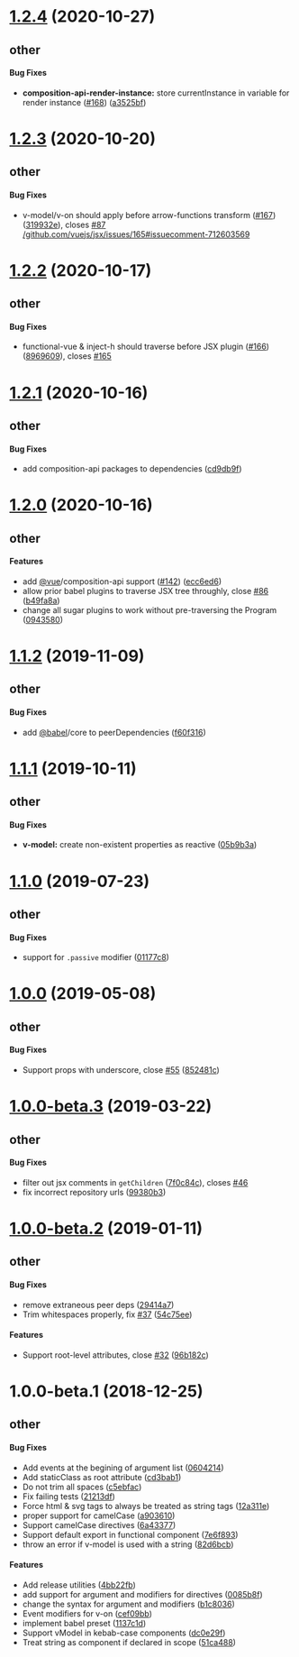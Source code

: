 # [1.2.4](https://github.com/vuejs/jsx/compare/v1.2.3...v1.2.4) (2020-10-27)

## other

#### Bug Fixes

* **composition-api-render-instance:** store currentInstance in variable for render instance ([#168](https://github.com/vuejs/jsx/issues/168)) ([a3525bf](https://github.com/vuejs/jsx/commit/a3525bf))



# [1.2.3](https://github.com/vuejs/jsx/compare/v1.2.2...v1.2.3) (2020-10-20)

## other

#### Bug Fixes

* v-model/v-on should apply before arrow-functions transform ([#167](https://github.com/vuejs/jsx/issues/167)) ([319932e](https://github.com/vuejs/jsx/commit/319932e)), closes [#87](https://github.com/vuejs/jsx/issues/87) [/github.com/vuejs/jsx/issues/165#issuecomment-712603569](https://github.com//github.com/vuejs/jsx/issues/165/issues/issuecomment-712603569)



# [1.2.2](https://github.com/vuejs/jsx/compare/v1.2.1...v1.2.2) (2020-10-17)

## other

#### Bug Fixes

* functional-vue & inject-h should traverse before JSX plugin ([#166](https://github.com/vuejs/jsx/issues/166)) ([8969609](https://github.com/vuejs/jsx/commit/8969609)), closes [#165](https://github.com/vuejs/jsx/issues/165)



# [1.2.1](https://github.com/vuejs/jsx/compare/v1.2.0...v1.2.1) (2020-10-16)

## other

#### Bug Fixes

* add composition-api packages to dependencies ([cd9db9f](https://github.com/vuejs/jsx/commit/cd9db9f))



# [1.2.0](https://github.com/vuejs/jsx/compare/v1.1.2...v1.2.0) (2020-10-16)

## other

#### Features

* add [@vue](https://github.com/vue)/composition-api support ([#142](https://github.com/vuejs/jsx/issues/142)) ([ecc6ed6](https://github.com/vuejs/jsx/commit/ecc6ed6))
* allow prior babel plugins to traverse JSX tree throughly, close [#86](https://github.com/vuejs/jsx/issues/86) ([b49fa8a](https://github.com/vuejs/jsx/commit/b49fa8a))
* change all sugar plugins to work without pre-traversing the Program ([0943580](https://github.com/vuejs/jsx/commit/0943580))



# [1.1.2](https://github.com/vuejs/jsx/compare/v1.1.1...v1.1.2) (2019-11-09)

## other

#### Bug Fixes

* add [@babel](https://github.com/babel)/core to peerDependencies ([f60f316](https://github.com/vuejs/jsx/commit/f60f316))



# [1.1.1](https://github.com/vuejs/jsx/compare/v1.1.0...v1.1.1) (2019-10-11)

## other

#### Bug Fixes

* **v-model:** create non-existent properties as reactive ([05b9b3a](https://github.com/vuejs/jsx/commit/05b9b3a))



# [1.1.0](https://github.com/vuejs/jsx/compare/v1.0.0...v1.1.0) (2019-07-23)

## other

#### Bug Fixes

* support for `.passive` modifier ([01177c8](https://github.com/vuejs/jsx/commit/01177c8))



# [1.0.0](https://github.com/vuejs/jsx/compare/v1.0.0-beta.3...v1.0.0) (2019-05-08)

## other

#### Bug Fixes

* Support props with underscore, close [#55](https://github.com/vuejs/jsx/issues/55) ([852481c](https://github.com/vuejs/jsx/commit/852481c))



# [1.0.0-beta.3](https://github.com/vuejs/jsx/compare/v1.0.0-beta.2...v1.0.0-beta.3) (2019-03-22)

## other

#### Bug Fixes

* filter out jsx comments in `getChildren` ([7f0c84c](https://github.com/vuejs/jsx/commit/7f0c84c)), closes [#46](https://github.com/vuejs/jsx/issues/46)
* fix incorrect repository urls ([99380b3](https://github.com/vuejs/jsx/commit/99380b3))



# [1.0.0-beta.2](https://github.com/vuejs/jsx/compare/v1.0.0-beta.1...v1.0.0-beta.2) (2019-01-11)

## other

#### Bug Fixes

* remove extraneous peer deps ([29414a7](https://github.com/vuejs/jsx/commit/29414a7))
* Trim whitespaces properly, fix [#37](https://github.com/vuejs/jsx/issues/37) ([54c75ee](https://github.com/vuejs/jsx/commit/54c75ee))
#### Features

* Support root-level attributes, close [#32](https://github.com/vuejs/jsx/issues/32) ([96b182c](https://github.com/vuejs/jsx/commit/96b182c))



# 1.0.0-beta.1 (2018-12-25)

## other

#### Bug Fixes

* Add events at the begining of argument list ([0604214](https://github.com/vuejs/jsx/commit/0604214))
* Add staticClass as root attribute ([cd3bab1](https://github.com/vuejs/jsx/commit/cd3bab1))
* Do not trim all spaces ([c5ebfac](https://github.com/vuejs/jsx/commit/c5ebfac))
* Fix failing tests ([21213df](https://github.com/vuejs/jsx/commit/21213df))
* Force html & svg tags to always be treated as string tags ([12a311e](https://github.com/vuejs/jsx/commit/12a311e))
* proper support for camelCase ([a903610](https://github.com/vuejs/jsx/commit/a903610))
* Support camelCase directives ([6a43377](https://github.com/vuejs/jsx/commit/6a43377))
* Support default export in functional component ([7e6f893](https://github.com/vuejs/jsx/commit/7e6f893))
* throw an error if v-model is used with a string ([82d6bcb](https://github.com/vuejs/jsx/commit/82d6bcb))
#### Features

* Add release utilities ([4bb22fb](https://github.com/vuejs/jsx/commit/4bb22fb))
* add support for argument and modifiers for directives ([0085b8f](https://github.com/vuejs/jsx/commit/0085b8f))
* change the syntax for argument and modifiers ([b1c8036](https://github.com/vuejs/jsx/commit/b1c8036))
* Event modifiers for v-on ([cef09bb](https://github.com/vuejs/jsx/commit/cef09bb))
* implement babel preset ([1137c1d](https://github.com/vuejs/jsx/commit/1137c1d))
* Support vModel in kebab-case components ([dc0e29f](https://github.com/vuejs/jsx/commit/dc0e29f))
* Treat string as component if declared in scope ([51ca488](https://github.com/vuejs/jsx/commit/51ca488))



